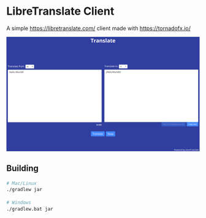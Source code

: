 # LibreTranslate Client

A simple https://libretranslate.com/ client made with https://tornadofx.io/

![Demo](github_res/demo.png)

## Building

```bash
# Mac/Linux
./gradlew jar

# Windows
./gradlew.bat jar
```
